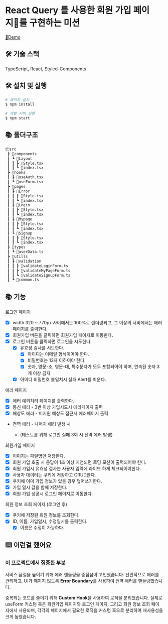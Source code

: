 # React Query 를 사용한 회원 가입 페이지를 구현하는 미션

[🤖Demo](https://react-login-lee-young-jae.vercel.app/)

## 🛠️ 기술 스택

TypeScript, React, Styled-Components

## 🛠️ 설치 및 실행

```bash
# 패키지 설치
$ npm install

# 개발 서버 실행
$ npm start
```

## 📚 폴더구조

```bash
📦src
 ┣ 📂components
 ┃ ┗ 📂Layout
 ┃ ┃ ┣ 📜Style.tsx
 ┃ ┃ ┗ 📜index.tsx
 ┣ 📂hooks
 ┃ ┣ 📜useAuth.tsx
 ┃ ┗ 📜useForm.tsx
 ┣ 📂pages
 ┃ ┣ 📂Error
 ┃ ┃ ┣ 📜Style.tsx
 ┃ ┃ ┗ 📜index.tsx
 ┃ ┣ 📂Login
 ┃ ┃ ┣ 📜Style.tsx
 ┃ ┃ ┗ 📜index.tsx
 ┃ ┣ 📂Mypage
 ┃ ┃ ┣ 📜Style.tsx
 ┃ ┃ ┗ 📜index.tsx
 ┃ ┗ 📂Signup
 ┃ ┃ ┣ 📜Style.tsx
 ┃ ┃ ┗ 📜index.tsx
 ┣ 📂types
 ┃ ┗ 📜userData.ts
 ┣ 📂utills
 ┃ ┣ 📂validation
 ┃ ┃ ┣ 📜validateLoginForm.ts
 ┃ ┃ ┣ 📜validateMyPageForm.ts
 ┃ ┃ ┗ 📜validateSignupForm.ts
 ┃ ┗ 📜common.ts
```

## 📚 기능

로그인 페이지

- [x] width 320 ~ 770px 사이에서는 100%로 렌더링되고, 그 이상의 너비에서는 에러페이지를 출력한다.
- [x] 회원가입 버튼을 클릭하면 회원가입 페이지로 이동한다.
- [x] 로그인 버튼을 클릭하면 로그인을 시도한다.
  - [x] 유효성 검사를 시도한다.
    - [x] 아이디는 이메일 형식이어야 한다.
    - [x] 비밀번호는 13자 이하여야 한다.
    - [x] 숫자, 영문-소, 영문-대, 특수문자가 모두 포함되어야 하며, 연속된 숫자 3개 이상 금지
  - [x] 아이디 비밀번호 불일치시 실패 Alert를 띄운다.

에러 페이지

- [x] 에러 예외처리 페이지를 출력한다.
- [x] 통신 에러 - 3번 이상 가입시도시 에러페이지 출력
- [x] 해상도 에러 - 미지원 해상도 접근시 에러페이지 출력
- 전역 에러 - 나머지 에러 발생 시

  - (테스트를 위해 로그인 실패 3회 시 전역 에러 발생)

회원가입 페이지

- [x] 이미지는 파일명만 저장한다.
- [x] 회원 가입 호출 시 응답이 1초 이상 지연되면 로딩 모션이 출력되어야 한다.
- [x] 회원 가입시 유효성 검사는 사용자 입력에 라이브 하게 체크되어야한다.
- [x] 사용자 데이터는 쿠키에 저장하고 CRUD한다.
- [x] 쿠키에 이미 가입 정보가 있을 경우 덮어쓰기한다.
- [x] 가입 일시 값을 함께 저장한다.
- [x] 회원 가입 성공시 로그인 페이지로 이동한다.

회원 정보 조회 페이지 (로그인 후)

- [x] 쿠키에 저장된 회원 정보를 조회한다.
- [x] ID, 이름, 가입일시, 수정일시를 출력한다.
  - [x] 이름은 수정이 가능하다.

## ⌨️ 이런걸 했어요

### 이 프로젝트에서 집중한 부분

서비스 품질을 높이기 위해 에러 핸들링을 중점삼아 고민했습니다. 선언적으로 에러를 관리하고, UI가 깨지지 않도록 **Error Boundary**를 사용하여 전역 에러를 핸들링했습니다.

중복되는 코드를 줄이기 위해 **Custom Hook**을 사용하여 로직을 분리했습니다. 실제로 useForm 커스텀 훅은 회원가입 페이지와 로그인 페이지, 그리고 회원 정보 조회 페이지에서 사용되며, 각각의 페이지에서 필요한 로직을 커스텀 훅으로 분리하여 재사용성을 크게 높였습니다.
